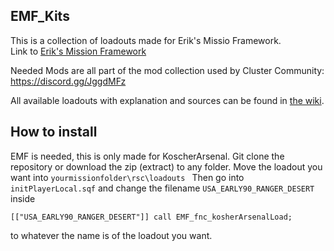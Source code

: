 ## EMF_Kits
This is a collection of loadouts made for Erik's Missio Framework.                                                        
Link to [Erik's Mission Framework](https://github.com/Tapawingo/Eric-s-Mission-Framework) 

Needed Mods are all part of the mod collection used by Cluster Community:
https://discord.gg/JggdMFz

All available loadouts with explanation and sources can be found in [the wiki](https://github.com/PervonHarke/EMF_Kits/wiki).

## How to install
EMF is needed, this is only made for KoscherArsenal. Git clone the repository or download the zip (extract) to any folder. 
Move the loadout you want into 
`yourmissionfolder\rsc\loadouts
` 
Then go into `initPlayerLocal.sqf` and change the filename `USA_EARLY90_RANGER_DESERT` inside 
```sqf
[["USA_EARLY90_RANGER_DESERT"]] call EMF_fnc_kosherArsenalLoad;
```
to whatever the name is of the loadout you want. 

